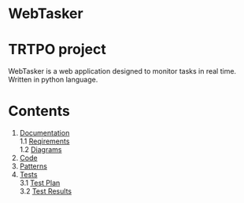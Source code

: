 # WebTasker
# TRTPO project
WebTasker is a web application designed to monitor tasks in real time. Written in python language.

# Contents
1. [Documentation](https://github.com/Dmitry720/WebTasker/tree/master/Documents) <br>
  1.1 [Reqirements](https://github.com/Dmitry720/WebTasker/blob/master/Documents/Requirements/RequirementsDocument.md) <br>
  1.2 [Diagrams](https://github.com/Dmitry720/WebTasker/blob/master/Documents/Diagrams/Diagrams.md) <br>
2. [Code](https://github.com/Dmitry720/WebTasker/tree/master/Code/WebTasker) <br>
3. [Patterns](https://github.com/Dmitry720/WebTasker/blob/master/Code/Patterns.md) <br>
4. [Tests](https://github.com/Dmitry720/WebTasker/tree/master/Tests) <br>
  3.1 [Test Plan](https://github.com/Dmitry720/WebTasker/blob/master/Tests/TestPlan.md) <br>
  3.2 [Test Results](https://github.com/Dmitry720/WebTasker/blob/master/Tests/TestResults.md) <br>
